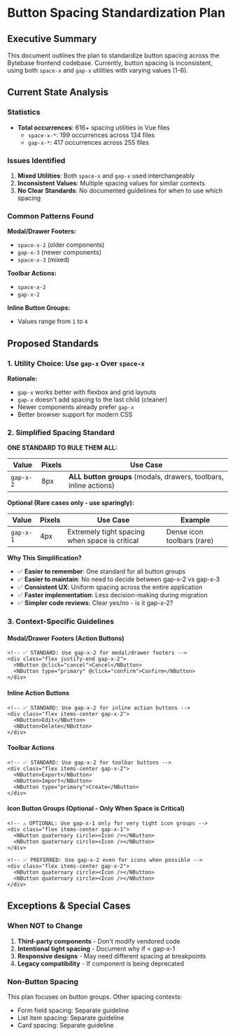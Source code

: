 # Button Spacing Standardization Plan

## Executive Summary

This document outlines the plan to standardize button spacing across the Bytebase frontend codebase. Currently, button spacing is inconsistent, using both `space-x` and `gap-x` utilities with varying values (1-6).

## Current State Analysis

### Statistics
- **Total occurrences**: 616+ spacing utilities in Vue files
  - `space-x-*`: 199 occurrences across 134 files
  - `gap-x-*`: 417 occurrences across 255 files

### Issues Identified

1. **Mixed Utilities**: Both `space-x` and `gap-x` used interchangeably
2. **Inconsistent Values**: Multiple spacing values for similar contexts
3. **No Clear Standards**: No documented guidelines for when to use which spacing

### Common Patterns Found

**Modal/Drawer Footers:**
- `space-x-2` (older components)
- `gap-x-3` (newer components)
- `space-x-3` (mixed)

**Toolbar Actions:**
- `space-x-2`
- `gap-x-2`

**Inline Button Groups:**
- Values range from `1` to `4`

## Proposed Standards

### 1. Utility Choice: Use `gap-x` Over `space-x`

**Rationale:**
- `gap-x` works better with flexbox and grid layouts
- `gap-x` doesn't add spacing to the last child (cleaner)
- Newer components already prefer `gap-x`
- Better browser support for modern CSS

### 2. Simplified Spacing Standard

**ONE STANDARD TO RULE THEM ALL:**

| Value | Pixels | Use Case |
|-------|--------|----------|
| `gap-x-2` | 8px | **ALL button groups** (modals, drawers, toolbars, inline actions) |

**Optional (Rare cases only - use sparingly):**

| Value | Pixels | Use Case | Example |
|-------|--------|----------|---------|
| `gap-x-1` | 4px | Extremely tight spacing when space is critical | Dense icon toolbars (rare) |

**Why This Simplification?**
- ✅ **Easier to remember**: One standard for all button groups
- ✅ **Easier to maintain**: No need to decide between gap-x-2 vs gap-x-3
- ✅ **Consistent UX**: Uniform spacing across the entire application
- ✅ **Faster implementation**: Less decision-making during migration
- ✅ **Simpler code reviews**: Clear yes/no - is it gap-x-2?

### 3. Context-Specific Guidelines

#### Modal/Drawer Footers (Action Buttons)
```vue
<!-- ✅ STANDARD: Use gap-x-2 for modal/drawer footers -->
<div class="flex justify-end gap-x-2">
  <NButton @click="cancel">Cancel</NButton>
  <NButton type="primary" @click="confirm">Confirm</NButton>
</div>
```

#### Inline Action Buttons
```vue
<!-- ✅ STANDARD: Use gap-x-2 for inline action buttons -->
<div class="flex items-center gap-x-2">
  <NButton>Edit</NButton>
  <NButton>Delete</NButton>
</div>
```

#### Toolbar Actions
```vue
<!-- ✅ STANDARD: Use gap-x-2 for toolbar buttons -->
<div class="flex items-center gap-x-2">
  <NButton>Export</NButton>
  <NButton>Import</NButton>
  <NButton type="primary">Create</NButton>
</div>
```

#### Icon Button Groups (Optional - Only When Space is Critical)
```vue
<!-- ⚠️ OPTIONAL: Use gap-x-1 only for very tight icon groups -->
<div class="flex items-center gap-x-1">
  <NButton quaternary circle><Icon /></NButton>
  <NButton quaternary circle><Icon /></NButton>
</div>

<!-- ✅ PREFERRED: Use gap-x-2 even for icons when possible -->
<div class="flex items-center gap-x-2">
  <NButton quaternary circle><Icon /></NButton>
  <NButton quaternary circle><Icon /></NButton>
</div>
```

## Exceptions & Special Cases

### When NOT to Change

1. **Third-party components** - Don't modify vendored code
2. **Intentional tight spacing** - Document why if < gap-x-1
3. **Responsive designs** - May need different spacing at breakpoints
4. **Legacy compatibility** - If component is being deprecated

### Non-Button Spacing

This plan focuses on button groups. Other spacing contexts:
- Form field spacing: Separate guideline
- List item spacing: Separate guideline
- Card spacing: Separate guideline
